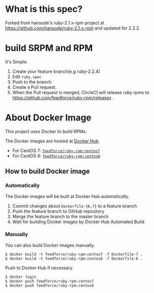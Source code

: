 # What is this spec?

Forked from hansode's ruby-2.1.x-rpm project at https://github.com/hansode/ruby-2.1.x-rpm and updated for 2.2.2.

# build SRPM and RPM

It's Simple.

1. Create your feature branch(e.g ruby-2.2.4)
2. Edit `ruby.spec`
3. Push to the branch.
4. Create a Pull request.
5. When the Pull request is merged, CircleCI will release ruby rpms to https://github.com/feedforce/ruby-rpm/releases .

# About Docker Image

This project uses Docker to build RPMs.

The Docker images are hosted at [Docker Hub](https://hub.docker.com/).

- For CentOS 7: [`feedforce/ruby-rpm:centos7`](https://hub.docker.com/r/feedforce/ruby-rpm/)
- For CentOS 6: [`feedforce/ruby-rpm:centos6`](https://hub.docker.com/r/feedforce/ruby-rpm/)

## How to build Docker image

### Automatically

The Docker images will be built at Docker Hub automatically.

1. Commit changes about `Dockerfile-{6,7}` to a feature branch
1. Push the feature branch to GitHub repository
1. Merge the feature branch to the master branch
1. Wait for building Docker images by Docker Hub Automated Build

### Manually

You can also build Docker images manually.

```
$ docker build -t feedforce/ruby-rpm:centos7 -f Dockerfile-7 .
$ docker build -t feedforce/ruby-rpm:centos6 -f Dockerfile-6 .
```

Push to Docker Hub if necessary.

```
$ docker login
$ docker push feedforce/ruby-rpm:centos7
$ docker push feedforce/ruby-rpm:centos6
```
